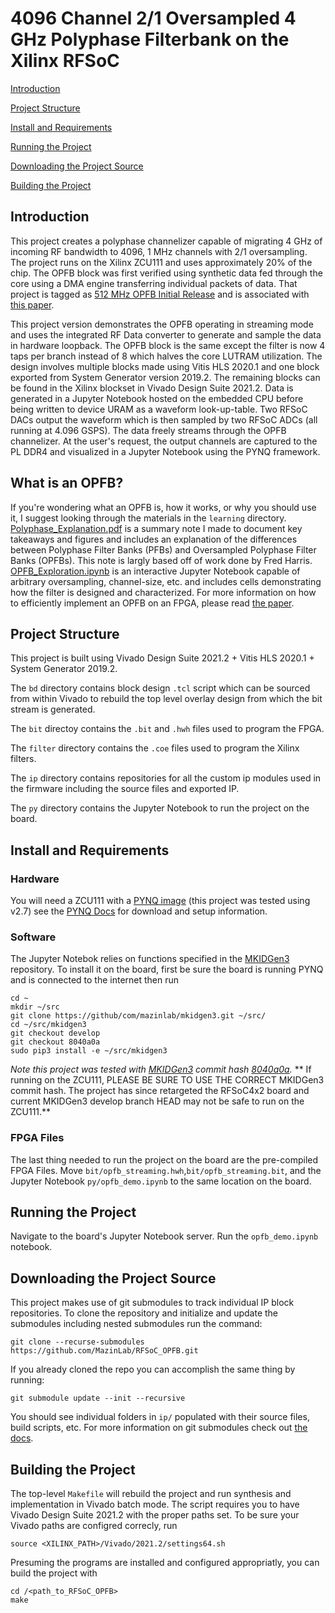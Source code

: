 # 4096 Channel 2/1 Oversampled 4 GHz Polyphase Filterbank on the Xilinx RFSoC

[Introduction](https://github.com/MazinLab/RFSoC_OPFB#introduction)

[Project Structure](https://github.com/MazinLab/RFSoC_OPFB#project-structure)

[Install and Requirements](https://github.com/MazinLab/RFSoC_OPFB#install-and-requirements)

[Running the Project](https://github.com/MazinLab/RFSoC_OPFB#running-the-project)

[Downloading the Project Source](https://github.com/MazinLab/RFSoC_OPFB#downloading-the-project-source)

[Building the Project](https://github.com/MazinLab/RFSoC_OPFB#building-the-project)

## Introduction
This project creates a polyphase channelizer capable of migrating 4 GHz of incoming RF bandwidth to 4096, 1 MHz channels with 2/1 oversampling. The project runs on the Xilinx ZCU111 and uses approximately 20% of the chip. The OPFB block was first verified using synthetic data fed through the core using a DMA engine transferring individual packets of data. That project is tagged as [512 MHz OPFB Initial Release](https://github.com/MazinLab/RFSoC_OPFB/releases/tag/v1.0) and is associated with [this paper](https://ieeexplore.ieee.org/document/9336352).

This project version demonstrates the OPFB operating in streaming mode and uses the integrated RF Data converter to generate and sample the data in hardware loopback. The OPFB block is the same except the filter is now 4 taps per branch instead of 8 which halves the core LUTRAM utilization. The design involves multiple blocks made using Vitis HLS 2020.1 and one block exported from System Generator version 2019.2. The remaining blocks can be found in the Xilinx blockset in Vivado Design Suite 2021.2. Data is generated in a Jupyter Notebook hosted on the embedded CPU before being written to device URAM as a waveform look-up-table. Two RFSoC DACs output the waveform which is then sampled by two RFSoC ADCs (all running at 4.096 GSPS). The data freely streams through the OPFB channelizer. At the user's request, the output channels are captured to the PL DDR4 and visualized in a Jupyter Notebook using the PYNQ framework.

## What is an OPFB?
If you're wondering what an OPFB is, how it works, or why you should use it, I suggest looking through the materials in the `learning` directory. [Polyphase\_Explanation.pdf](https://github.com/MazinLab/RFSoC_OPFB/blob/master/learning/Polyphase_Explanantion.pdf) is a summary note I made to document key takeaways and figures and includes an explanation of the differences between Polyphase Filter Banks (PFBs) and Oversampled Polyphase Filter Banks (OPFBs). This note is largly based off of work done by Fred Harris. [OPFB\_Exploration.ipynb](https://github.com/MazinLab/RFSoC_OPFB/blob/master/learning/OPFB_Exploration.ipynb) is an interactive Jupyter Notebook capable of arbitrary oversampling, channel-size, etc. and includes cells demonstrating how the filter is designed and characterized. For more information on how to efficiently implement an OPFB on an FPGA, please read [the paper](https://ieeexplore.ieee.org/document/9336352).

## Project Structure
This project is built using Vivado Design Suite 2021.2 + Vitis HLS 2020.1 + System Generator 2019.2.

The `bd` directory contains block design `.tcl` script which can be sourced from within Vivado to rebuild the top level overlay design from which the bit stream is generated.

The `bit` directoy contains the `.bit` and `.hwh` files used to program the FPGA.

The `filter` directory contains the `.coe` files used to program the Xilinx filters.

The `ip` directory contains repositories for all the custom ip modules used in the firmware including the source files and exported IP.

The `py` directory contains the Jupyter Notebook to run the project on the board.

## Install and Requirements

### Hardware
You will need a ZCU111 with a [PYNQ image](https://github.com/Xilinx/ZCU111-PYNQ/releases) (this project was tested using v2.7) see the [PYNQ Docs](https://pynq.readthedocs.io/en/v2.7.0/getting_started.html#zynq-zynq-ultrascale-and-zynq-rfsoc) for download and setup information.

### Software
The Jupyter Notebok relies on functions specified in the [MKIDGen3](https://github.com/MazinLab/MKIDGen3) repository. To install it on the board, first be sure the board is running PYNQ and is connected to the internet then run
```
cd ~
mkdir ~/src
git clone https://github/com/mazinlab/mkidgen3.git ~/src/
cd ~/src/mkidgen3
git checkout develop
git checkout 8040a0a
sudo pip3 install -e ~/src/mkidgen3
```
*Note this project was tested with [MKIDGen3](https://github.com/MazinLab/MKIDGen3) commit hash [8040a0a](https://github.com/MazinLab/MKIDGen3/commit/8040a0a199fce029f0f15dd5c810257b4c19ed6a).*
** If running on the ZCU111, PLEASE BE SURE TO USE THE CORRECT MKIDGen3 commit hash. The project has since retargeted the RFSoC4x2 board and current MKIDGen3 develop branch HEAD may not be safe to run on the ZCU111.**

### FPGA Files
The last thing needed to run the project on the board are the pre-compiled FPGA Files. Move `bit/opfb_streaming.hwh`,`bit/opfb_streaming.bit`, and the Jupyter Notebook `py/opfb_demo.ipynb` to the same location on the board.

## Running the Project
Navigate to the board's Jupyter Notebook server. Run the `opfb_demo.ipynb` notebook.

## Downloading the Project Source

This project makes use of git submodules to track individual IP block repositories. To clone the repository and initialize and update the submodules including nested submodules run the command:
```
git clone --recurse-submodules https://github.com/MazinLab/RFSoC_OPFB.git
```
If you already cloned the repo you can accomplish the same thing by running:
```
git submodule update --init --recursive
```
You should see individual folders in `ip/` populated with their source files, build scripts, etc. For more information on git submodules check out [the docs](https://git-scm.com/book/en/v2/Git-Tools-Submodules).

## Building the Project

The top-level `Makefile` will rebuild the project and run synthesis and implementation in Vivado batch mode. The script requires you to have Vivado Design Suite 2021.2 with the proper paths set. To be sure your Vivado paths are configred correcly, run
```
source <XILINX_PATH>/Vivado/2021.2/settings64.sh
```
Presuming the programs are installed and configured appropriatly, you can build the project with
```
cd /<path_to_RFSoC_OPFB>
make
```
